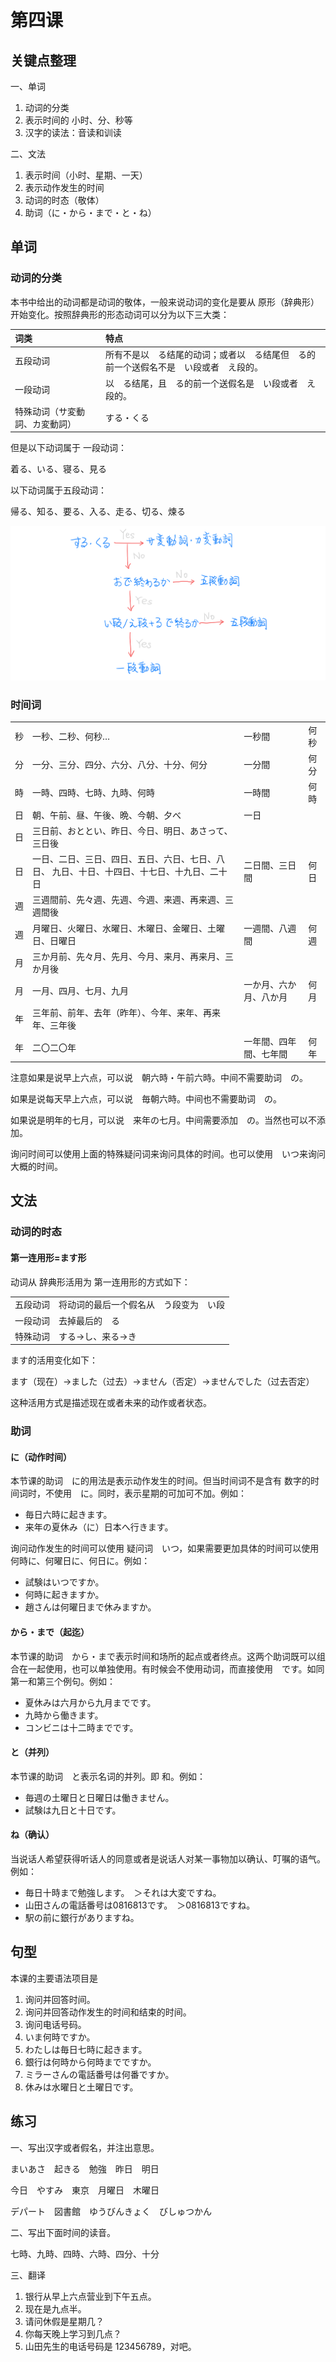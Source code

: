 # 第四课

## 关键点整理

一、单词

1. 动词的分类
2. 表示时间的 小时、分、秒等
3. 汉字的读法：音读和训读

二、文法

1. 表示时间（小时、星期、一天）
2. 表示动作发生的时间
3. 动词的时态（敬体）
4. 助词（に・から・まで・と・ね）

## 单词

### 动词的分类

本书中给出的动词都是动词的敬体，一般来说动词的变化是要从 原形（辞典形）开始变化。按照辞典形的形态动词可以分为以下三大类：

| 词类                           | 特点                                                         |
| :----------------------------- | :----------------------------------------------------------- |
| 五段动词                       | 所有不是以　る结尾的动词；或者以　る结尾但　る的前一个送假名不是　い段或者　え段的。 |
| 一段动词                       | 以　る结尾，且　る的前一个送假名是　い段或者　え段的。       |
| 特殊动词（サ変動詞、カ変動詞） | する・くる                                                   |

但是以下动词属于 一段动词：

着る、いる、寝る、見る

以下动词属于五段动词：

帰る、知る、要る、入る、走る、切る、煉る

![辨别动词词类](https://raw.githubusercontent.com/Soanguy/imgbak/master/img/lessont4-p1.png)

### 时间词

|      |                                                              |                        |      |
| :--- | :----------------------------------------------------------- | :--------------------- | :--- |
| 秒   | 一秒、二秒、何秒…                                            | 一秒間                 | 何秒 |
| 分   | 一分、三分、四分、六分、八分、十分、何分                     | 一分間                 | 何分 |
| 時   | 一時、四時、七時、九時、何時                                 | 一時間                 | 何時 |
| 日   | 朝、午前、昼、午後、晩、今朝、夕べ                           | 一日                   |      |
| 日   | 三日前、おととい、昨日、今日、明日、あさって、三日後         |                        |      |
| 日   | 一日、二日、三日、四日、五日、六日、七日、八日、 九日、十日、十四日、十七日、十九日、二十日 | 二日間、三日間         | 何日 |
| 週   | 三週間前、先々週、先週、今週、来週、再来週、三週間後         |                        |      |
| 週   | 月曜日、火曜日、水曜日、木曜日、金曜日、土曜日、日曜日       | 一週間、八週間         | 何週 |
| 月   | 三か月前、先々月、先月、今月、来月、再来月、三か月後         |                        |      |
| 月   | 一月、四月、七月、九月                                       | 一か月、六か月、八か月 | 何月 |
| 年   | 三年前、前年、去年（昨年）、今年、来年、再来年、三年後       |                        |      |
| 年   | 二〇二〇年                                                   | 一年間、四年間、七年間 | 何年 |

注意如果是说早上六点，可以说　朝六時・午前六時。中间不需要助词　の。

如果是说每天早上六点，可以说　毎朝六時。中间也不需要助词　の。

如果说是明年的七月，可以说　来年の七月。中间需要添加　の。当然也可以不添加。

询问时间可以使用上面的特殊疑问词来询问具体的时间。也可以使用　いつ来询问大概的时间。

## 文法

### 动词的时态

#### 第一连用形=ます形

动词从 辞典形活用为 第一连用形的方式如下：

|          |                                        |
| :------- | :------------------------------------- |
| 五段动词 | 将动词的最后一个假名从　う段变为　い段 |
| 一段动词 | 去掉最后的　る                         |
| 特殊动词 | する→し、来る→き                       |

ます的活用变化如下：

ます（现在）→ました（过去）→ません（否定）→ませんでした（过去否定）

这种活用方式是描述现在或者未来的动作或者状态。

### 助词

#### に（动作时间）

本节课的助词　に的用法是表示动作发生的时间。但当时间词不是含有 数字的时间词时，不使用　に。同时，表示星期的可加可不加。例如：

+ 毎日六時に起きます。
+ 来年の夏休み（に）日本へ行きます。

询问动作发生的时间可以使用 疑问词　いつ，如果需要更加具体的时间可以使用　何時に、何曜日に、何日に。例如：

+ 試験はいつですか。
+ 何時に起きますか。
+ 趙さんは何曜日まで休みますか。

#### から・まで（起迄）

本节课的助词　から・まで表示时间和场所的起点或者终点。这两个助词既可以组合在一起使用，也可以单独使用。有时候会不使用动词，而直接使用　です。如同第一和第三个例句。例如：

+ 夏休みは六月から九月までです。
+ 九時から働きます。
+ コンビニは十二時までです。

#### と（并列）

本节课的助词　と表示名词的并列。即 和。例如：

+ 毎週の土曜日と日曜日は働きません。
+ 試験は九日と十日です。

#### ね（确认）

当说话人希望获得听话人的同意或者是说话人对某一事物加以确认、叮嘱的语气。例如：

+ 毎日十時まで勉強します。　＞それは大変ですね。
+ 山田さんの電話番号は0816813です。　＞0816813ですね。
+ 駅の前に銀行がありますね。

## 句型

本课的主要语法项目是

1. 询问并回答时间。
2. 询问并回答动作发生的时间和结束的时间。
3. 询问电话号码。
4. いま何時ですか。
5. わたしは毎日七時に起きます。
6. 銀行は何時から何時までですか。
7. ミラーさんの電話番号は何番ですか。
8. 休みは水曜日と土曜日です。

## 练习

一、写出汉字或者假名，并注出意思。

まいあさ　起きる　勉強　昨日　明日　

今日　やすみ　東京　月曜日　木曜日

デパート　図書館　ゆうびんきょく　びしゅつかん

二、写出下面时间的读音。

七時、九時、四時、六時、四分、十分

三、翻译

1. 银行从早上六点营业到下午五点。
2. 现在是九点半。
3. 请问休假是星期几？
4. 你每天晚上学习到几点？
5. 山田先生的电话号码是 123456789，对吧。
